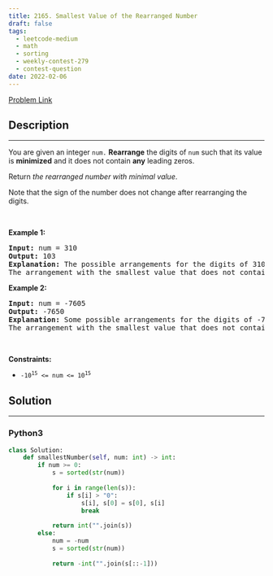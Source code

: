 ```yaml
---
title: 2165. Smallest Value of the Rearranged Number
draft: false
tags: 
  - leetcode-medium
  - math
  - sorting
  - weekly-contest-279
  - contest-question
date: 2022-02-06
---
```


[Problem Link](https://leetcode.com/problems/smallest-value-of-the-rearranged-number/)

## Description

---
<p>You are given an integer <code>num.</code> <strong>Rearrange</strong> the digits of <code>num</code> such that its value is <strong>minimized</strong> and it does not contain <strong>any</strong> leading zeros.</p>

<p>Return <em>the rearranged number with minimal value</em>.</p>

<p>Note that the sign of the number does not change after rearranging the digits.</p>

<p>&nbsp;</p>
<p><strong class="example">Example 1:</strong></p>

<pre>
<strong>Input:</strong> num = 310
<strong>Output:</strong> 103
<strong>Explanation:</strong> The possible arrangements for the digits of 310 are 013, 031, 103, 130, 301, 310. 
The arrangement with the smallest value that does not contain any leading zeros is 103.
</pre>

<p><strong class="example">Example 2:</strong></p>

<pre>
<strong>Input:</strong> num = -7605
<strong>Output:</strong> -7650
<strong>Explanation:</strong> Some possible arrangements for the digits of -7605 are -7650, -6705, -5076, -0567.
The arrangement with the smallest value that does not contain any leading zeros is -7650.
</pre>

<p>&nbsp;</p>
<p><strong>Constraints:</strong></p>

<ul>
	<li><code>-10<sup>15</sup> &lt;= num &lt;= 10<sup>15</sup></code></li>
</ul>


## Solution

---
### Python3
``` py title='smallest-value-of-the-rearranged-number'
class Solution:
    def smallestNumber(self, num: int) -> int:
        if num >= 0:
            s = sorted(str(num))
            
            for i in range(len(s)):
                if s[i] > "0":
                    s[i], s[0] = s[0], s[i]
                    break
            
            return int("".join(s))
        else:
            num = -num
            s = sorted(str(num))
            
            return -int("".join(s[::-1]))

```

